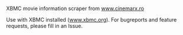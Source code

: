 XBMC movie information scraper from www.cinemarx.ro

Use with XBMC installed (www.xbmc.org). For bugreports and feature requests, please fill in an Issue.